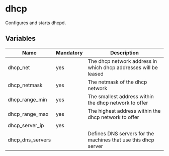 # dhcp

Configures and starts dhcpd.

## Variables

| Name             | Mandatory | Description                                                      |
| ---------------- | --------- | ---------------------------------------------------------------- |
| dhcp_net         | yes       | The dhcp network address  in which dhcp addresses will be leased |
| dhcp_netmask     | yes       | The netmask of the dhcp network                                  |
| dhcp_range_min   | yes       | The smallest address within the dhcp network to offer            |
| dhcp_range_max   | yes       | The highest address within the dhcp network to offer             |
| dhcp_server_ip   | yes       |                                                                  |
| dhcp_dns_servers |           | Defines DNS servers for the machines that use this dhcp server   |
